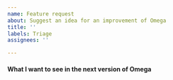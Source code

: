 ```yaml
---
name: Feature request
about: Suggest an idea for an improvement of Omega
title: ''
labels: Triage
assignees: ''

---
```


#### What I want to see in the next version of Omega
